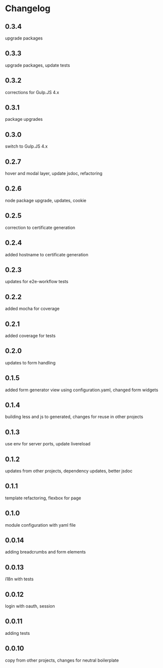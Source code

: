 # Changelog

## 0.3.4
upgrade packages

## 0.3.3
upgrade packages, update tests

## 0.3.2
corrections for Gulp.JS 4.x

## 0.3.1
package upgrades

## 0.3.0
switch to Gulp.JS 4.x

## 0.2.7
hover and modal layer, update jsdoc, refactoring

## 0.2.6
node package upgrade, updates, cookie

## 0.2.5
correction to certificate generation

## 0.2.4
added hostname to certificate generation

## 0.2.3
updates for e2e-workflow tests

## 0.2.2
added mocha for coverage

## 0.2.1
added coverage for tests

## 0.2.0
updates to form handling

## 0.1.5
added form generator view using configuration.yaml, changed form widgets

## 0.1.4
building less and js to generated, changes for reuse in other projects

## 0.1.3
use env for server ports, update livereload

## 0.1.2
updates from other projects, dependency updates, better jsdoc

## 0.1.1
template refactoring, flexbox for page

## 0.1.0
module configuration with yaml file

## 0.0.14
adding breadcrumbs and form elements

## 0.0.13
i18n with tests

## 0.0.12
login with oauth, session

## 0.0.11
adding tests

## 0.0.10
copy from other projects, changes for neutral boilerplate
